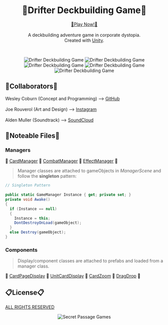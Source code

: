 <h1 align="center">
  💎Drifter Deckbuilding Game💎
</h1>

<p align="center">
  <a href="https://drifterthegame.com/" target="_blank">💠Play Now!💠</a>
  <br><br>
  A deckbuilding adventure game in corporate dystopia.
  <br>
  Created with <a href="https://www.unity.com">Unity</a>.
</p>

<br>

<p align="center">
  <img src="https://i.imgur.com/v7UQh3km.jpg" alt="Drifter Deckbuilding Game">
  <img src="https://i.imgur.com/KBnHxI0m.jpg" alt="Drifter Deckbuilding Game">
  <img src="https://i.imgur.com/7wDsw9Vm.png" alt="Drifter Deckbuilding Game">
  <img src="https://i.imgur.com/YwqUa7zm.jpg" alt="Drifter Deckbuilding Game">
  <img src="https://i.imgur.com/onqGLa4m.jpg" alt="Drifter Deckbuilding Game">
</p>

<h2>
  👯Collaborators👯
</h2>
<p>
  Wesley Coburn (Concept and Programming) --> <a href="https://github.com/weslex555" target="_blank">GitHub</a>
  <br><br>
  Joe Rouverol (Art and Design) --> <a href="https://www.instagram.com/dragonswordart/" target="_blank">Instagram</a>
  <br><br>
  Alden Muller (Soundtrack) --> <a href="https://soundcloud.com/little_fields" target="_blank">SoundCloud</a>
</p>
                                                                                                     
<h2>
  🚩Noteable Files🚩
</h2>

<h3>
  Managers
</h3>
  
<p>  
  🔴
  <a href="Assets/Scripts/Managers/CardManager.cs">CardManager</a>
  🔴
  <a href="Assets/Scripts/Managers/CombatManager.cs">CombatManager</a>
  🔴
  <a href="Assets/Scripts/Managers/EffectManager.cs">EffectManager</a>
  🔴
</p>

> Manager classes are attached to gameObjects in *ManagerScene* and follow the **singleton** pattern:
```c#
// Singleton Pattern
  
public static GameManager Instance { get; private set; }
private void Awake()
{
  if (Instance == null)
  {
    Instance = this;
    DontDestroyOnLoad(gameObject);
  }
  else Destroy(gameObject);
}
  ```
    
<h3>
  Components
</h3>

> Display/component classes are attached to prefabs and loaded from a manager class.

<p>
  🔴
  <a href="Assets/Scripts/Displays/Card Displays/CardPageDisplay.cs">CardPageDisplay</a>
  🔴
  <a href="Assets/Scripts/Cards/Card Displays/Card Displays/UnitCardDisplay.cs">UnitCardDisplay</a>
  🔴
  <a href="Assets/Scripts/Cards/Card Classes/Card Components/CardZoom.cs">CardZoom</a>
  🔴
  <a href="Assets/Scripts/Cards/Card Classes/Card Components/DragDrop.cs">DragDrop</a>
  🔴
</p>

<h2>
📋License📋
</h2>
<p>
  <a href="LICENSE.md">ALL RIGHTS RESERVED</a>
</p>

<p align="center">
  <img src="https://i.imgur.com/IHxpjkKm.png" alt="Secret Passage Games">
</p>
